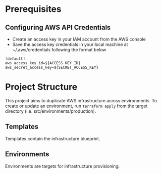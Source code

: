 # Prerequisites
## Configuring AWS API Credentials
- Create an access key in your IAM account from the AWS console
- Save the access key credentials in your local machine at ~/.aws/credentials following the format below
```
[default]
aws_access_key_id=${ACCESS_KEY_ID}
aws_secret_access_key=${SECRET_ACCESS_KEY}
```

# Project Structure
This project aims to duplicate AWS infrastructure across environments. To create or update an environment, run `terraform apply` from the target directory (i.e. src/environments/production).
## Templates
Templates contain the infrastructure blueprint.

## Environments
Environments are targets for infrastructure provisioning.
